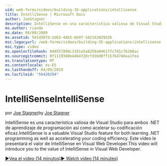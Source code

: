 ```yaml
---
uid: web-forms/videos/building-35-applications/intellisense
title: IntelliSense | Microsoft Docs
author: JoeStagner
description: IntelliSense es una característica valiosa de Visual Studio para ambos .NET de aprendizaje de programación así como acelerar su codificación eficaz. Este vídeo se presentan...
ms.author: riande
ms.date: 04/09/2009
ms.assetid: 541d38fd-2d62-4db5-bb9f-182163829326
msc.legacyurl: /web-forms/videos/building-35-applications/intellisense
msc.type: video
ms.openlocfilehash: 040557898c3181e5a8258a04617fc7d1c7b268ac
ms.sourcegitcommit: 0f1119340e4464720cfd16d0ff15764746ea1fea
ms.translationtype: MT
ms.contentlocale: es-ES
ms.lasthandoff: 04/09/2019
ms.locfileid: "59420294"
---
```

# <a name="intellisense"></a><span data-ttu-id="54ad1-104">IntelliSense</span><span class="sxs-lookup"><span data-stu-id="54ad1-104">IntelliSense</span></span>

<span data-ttu-id="54ad1-105">por [Joe Stagner](https://github.com/JoeStagner)</span><span class="sxs-lookup"><span data-stu-id="54ad1-105">by [Joe Stagner](https://github.com/JoeStagner)</span></span>

<span data-ttu-id="54ad1-106">IntelliSense es una característica valiosa de Visual Studio para ambos .NET de aprendizaje de programación así como acelerar su codificación eficaz.</span><span class="sxs-lookup"><span data-stu-id="54ad1-106">IntelliSense is a valuable Visual Studio feature for both learning .NET programming as well as accelerating your coding efficiency.</span></span> <span data-ttu-id="54ad1-107">Este vídeo le presentará el valor de IntelliSense en Visual Web Developer.</span><span class="sxs-lookup"><span data-stu-id="54ad1-107">This video will introduce you to the value of IntelliSense in Visual Web Developer.</span></span>

[<span data-ttu-id="54ad1-108">&#9654;Vea el vídeo (14 minutos)</span><span class="sxs-lookup"><span data-stu-id="54ad1-108">&#9654; Watch video (14 minutes)</span></span>](https://channel9.msdn.com/Blogs/ASP-NET-Site-Videos/intellisense)
